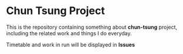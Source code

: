 # Chun Tsung Project
This is the repository containing something about **chun-tsung** project, including the related work and things I do everyday.  

Timetable and work in run will be displayed in **Issues**
